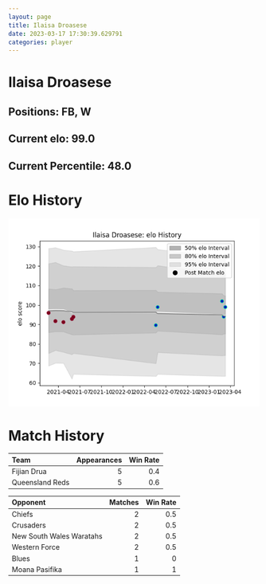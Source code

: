 ```yaml
---  
layout: page  
title: Ilaisa Droasese  
date: 2023-03-17 17:30:39.629791  
categories: player  
---
```

# Ilaisa Droasese

## Positions: FB, W

## Current elo: 99.0

## Current Percentile: 48.0

# Elo History


![elo history](history_IlaisaDroasese.png)
# Match History


| Team            |   Appearances |   Win Rate |
|:----------------|--------------:|-----------:|
| Fijian Drua     |             5 |        0.4 |
| Queensland Reds |             5 |        0.6 |

| Opponent                 |   Matches |   Win Rate |
|:-------------------------|----------:|-----------:|
| Chiefs                   |         2 |        0.5 |
| Crusaders                |         2 |        0.5 |
| New South Wales Waratahs |         2 |        0.5 |
| Western Force            |         2 |        0.5 |
| Blues                    |         1 |        0   |
| Moana Pasifika           |         1 |        1   |